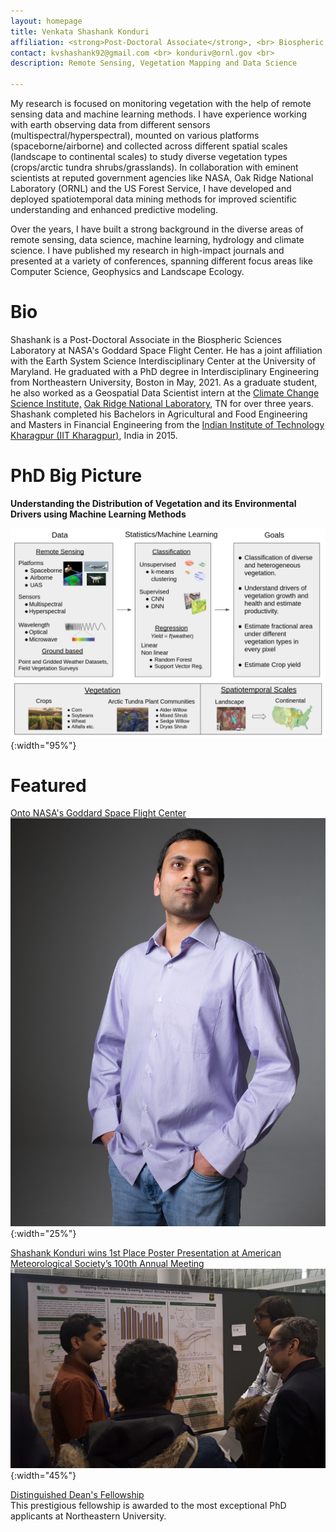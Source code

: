 ```yaml
---
layout: homepage
title: Venkata Shashank Konduri
affiliation: <strong>Post-Doctoral Associate</strong>, <br> Biospheric Sciences Laboratory, <strong>NASA Goddard Space Flight Center, MD, USA</strong> <br><br> Joint Affiliation with Earth System Science Interdisciplinary Center, <strong>University of Maryland, MD, USA</strong> <br>
contact: kvshashank92@gmail.com <br> konduriv@ornl.gov <br> 
description: Remote Sensing, Vegetation Mapping and Data Science

---
```

My research is focused on monitoring vegetation with the help of remote sensing data and machine learning methods. I have experience working with earth observing data from different sensors (multispectral/hyperspectral), mounted on various platforms (spaceborne/airborne) and collected across different spatial scales (landscape to continental scales) to study diverse vegetation types (crops/arctic tundra shrubs/grasslands). In collaboration with eminent scientists at reputed government agencies like NASA, Oak Ridge National Laboratory (ORNL) and the US Forest Service, I have developed and deployed spatiotemporal data mining methods for improved scientific understanding and enhanced predictive modeling. 

Over the years, I have built a strong background in the diverse areas of remote sensing, data science, machine learning, hydrology and climate science. I have published my research in high-impact journals and presented at a variety of conferences, spanning different focus areas like Computer Science, Geophysics and Landscape Ecology.  

# Bio

Shashank is a Post-Doctoral Associate in the Biospheric Sciences Laboratory at NASA's Goddard Space Flight Center. He has a joint affiliation with the Earth System Science Interdisciplinary Center at the University of Maryland. He graduated with a PhD degree in Interdisciplinary Engineering from Northeastern University, Boston in May, 2021. As a graduate student, he also worked as a Geospatial Data Scientist intern at the [Climate Change Science Institute,](https://www.ornl.gov/ccsi) [Oak Ridge National Laboratory](https://www.ornl.gov/), TN for over three years. Shashank completed his Bachelors in Agricultural and Food Engineering and Masters in Financial Engineering from the [Indian Institute of Technology Kharagpur (IIT Kharagpur)](http://www.iitkgp.ac.in/), India in 2015.

# PhD Big Picture

**Understanding the Distribution of Vegetation and its Environmental Drivers using Machine Learning Methods** <br>

![test image size](./assets/images/big_picture.png){:width="95%"}

# Featured

[Onto NASA's Goddard Space Flight Center](https://coe.northeastern.edu/news/onto-nasas-goddard-space-flight-center/) <br> ![test image size](./assets/images/nasa_photo.jpg){:width="25%"}

[Shashank Konduri wins 1st Place Poster Presentation at American Meteorological Society’s 100th Annual Meeting](https://cee.northeastern.edu/news/shashank-konduri-wins-1st-place-poster-presentation-at-american-meteorological-societys-100th-annual-meeting/) <br> ![test image size](./assets/images/AMS_award.jpeg){:width="45%"}

[Distinguished Dean's Fellowship](https://phd.northeastern.edu/university-fellows-and-scholars/) <br>
This prestigious fellowship is awarded to the most exceptional PhD applicants at Northeastern University.
